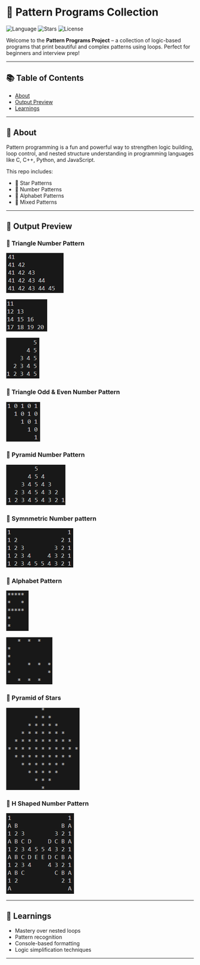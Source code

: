 # 🔷 Pattern Programs Collection

![Language](https://img.shields.io/badge/language-C++-blue.svg)
![Stars](https://img.shields.io/github/stars/Rajdeep5270/the-cpp-diaries)
![License](https://img.shields.io/badge/license-MIT-green)

Welcome to the **Pattern Programs Project** – a collection of logic-based programs that print beautiful and complex patterns using loops. Perfect for beginners and interview prep!

---

## 📚 Table of Contents
- [About](#about)
- [Output Preview](#-output-preview)
- [Learnings](#-learnings)
---

## 📌 About

Pattern programming is a fun and powerful way to strengthen logic building, loop control, and nested structure understanding in programming languages like C, C++, Python, and JavaScript.

This repo includes:
- 🔹 Star Patterns
- 🔹 Number Patterns
- 🔹 Alphabet Patterns
- 🔹 Mixed Patterns

---

## 📸 Output Preview

### 🧵 Triangle Number Pattern

![Pattern Output](https://github.com/Rajdeep5270/the-cpp-diaries/blob/master/PR%20-%203/q-1.png?raw=true)

![Pattern Output](https://github.com/Rajdeep5270/the-cpp-diaries/blob/master/PR%20-%203/q-2.png)

![Pattern Output](https://github.com/Rajdeep5270/the-cpp-diaries/blob/master/PR%20-%203/q-3.png)

### 🧵 Triangle Odd & Even Number Pattern

![Pattern Output](https://github.com/Rajdeep5270/the-cpp-diaries/blob/master/PR%20-%203/q-4.png)

### 🧵 Pyramid Number Pattern 

![Pattern Output](https://github.com/Rajdeep5270/the-cpp-diaries/blob/master/PR%20-%203/q-5.png)

### 🧵 Symnmetric Number pattern

![Pattern Output](https://github.com/Rajdeep5270/the-cpp-diaries/blob/master/PR%20-%203/q-6.png)

### 🧵 Alphabet Pattern

![Pattern Output](https://github.com/Rajdeep5270/the-cpp-diaries/blob/master/PR%20-%203/q-7.png)

![Pattern Output](https://github.com/Rajdeep5270/the-cpp-diaries/blob/master/PR%20-%203/q-8.png)

### 🧵 Pyramid of Stars

![Pattern Output](https://github.com/Rajdeep5270/the-cpp-diaries/blob/master/PR%20-%203/q-9.png)

### 🧵 H Shaped Number Pattern

![Pattern Output](https://github.com/Rajdeep5270/the-cpp-diaries/blob/master/PR%20-%203/q-10.png)

---

## 🧠 Learnings

- Mastery over nested loops
- Pattern recognition
- Console-based formatting
- Logic simplification techniques

---
